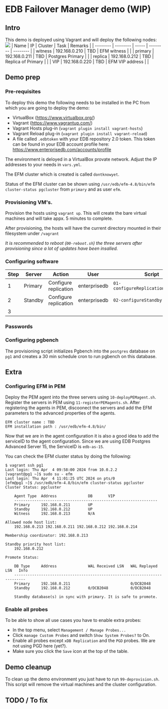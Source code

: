 # EDB Failover Manager demo (WIP)

## Intro
This demo is deployed using Vagrant and will deploy the following nodes:
![](https://www.enterprisedb.com/docs/static/68da4913f0bb3b9a09585ec16cf63c5f/0c69d/failover_manager_overview.png)
| Name | IP | Cluster | Task | Remarks |
| -------- | -------- | ----- | -------- | -------- |
| witness | 192.168.0.210 | TBD | EFM witness |  |
| primary | 192.168.0.211 | TBD | Postgres Primary | |
| replica | 192.168.0.212 | TBD | Replica of Primary |  |
| VIP | 192.168.0.220 | TBD | EFM VIP address | |

## Demo prep
### Pre-requisites
To deploy this demo the following needs to be installed in the PC from which you are going to deploy the demo:

- VirtualBox (https://www.virtualbox.org/)
- Vagrant (https://www.vagrantup.com/)
- Vagrant Hosts plug-in (`vagrant plugin install vagrant-hosts`)
- Vagrant Reload plug-in (`vagrant plugin install vagrant-reload`)
- A file called `.edbtoken` with your EDB repository 2.0 token. This token can be found in your EDB account profile here: https://www.enterprisedb.com/accounts/profile

The environment is deloyed in a VirtualBox provate network. Adjust the IP addresses to your needs in `vars.yml`.

The EFM cluster which is created is called `dontknowyet`. 

Status of the EFM cluster can be shown using `/usr/edb/efm-4.8/bin/efm cluster-status pgcluster` from `primary` and as user `efm`.

### Provisioning VM's.
Provision the hosts using `vagrant up`. This will create the bare virtual machines and will take appx. 5 minutes to complete. 

After provisioning, the hosts will have the current directory mounted in their filesystem under `/vagrant`

*It is recommended to reboot (`00-reboot.sh`) the three servers after provisioning since a lot of updates have been insalled.*

### Configuring software

| Step | Server | Action | User | Script | Remarks |
| -------- | -------- | ----- | -------- | -------- | ------ |
| 1 | Primary | Configure replication | enterprisedb | `01-configureReplicationPrimary.sh` |  |
| 2 | Standby | Configure replication | enterprisedb | `02-configureStandby.sh` |  |
| 3 |  |  |  |  |  |

### Passwords

### Configuring pgbench
The provisioning script initializes Pgbench into the `postgres` database on `pg1` and creates a 30 min schedule cron to run pgbench on this database. 

## Extra
### Configuring EFM in PEM
Deploy the PEM agent into the three servers using `10-deployPEMagent.sh`.
Register the servers in PEM using `11-registerPEMagents.sh`.
After registering the agents in PEM, discoonect the servers and add the EFM parameters to the advanced properties of the agents. 
```
EFM cluster name : TBD
EFM installation path : /usr/edb/efm-4.8/bin/
```
Now that we are in the agent configuration it is also a good idea to add the serviceID to the agent configuration. Since we are using EDB Postgres Advanced Server 15, the ServiceID is `edb-as-15`.

You can check the EFM cluster status by doing the following:
```
$ vagrant ssh pg1
Last login: Thu Apr  4 09:58:00 2024 from 10.0.2.2
[vagrant@pg1 ~]$ sudo su - efm
Last login: Thu Apr  4 11:01:25 UTC 2024 on pts/0
[efm@pg1 ~]$ /usr/edb/efm-4.8/bin/efm cluster-status pgcluster
Cluster Status: pgcluster

	Agent Type  Address              DB       VIP
	----------------------------------------------------------------
	Primary     192.168.0.211        UP
	Standby     192.168.0.212        UP
	Witness     192.168.0.213        N/A

Allowed node host list:
	192.168.0.213 192.168.0.211 192.168.0.212 192.168.0.214

Membership coordinator: 192.168.0.213

Standby priority host list:
	192.168.0.212

Promote Status:

	DB Type     Address              WAL Received LSN   WAL Replayed LSN   Info
	---------------------------------------------------------------------------
	Primary     192.168.0.211                           0/DCB2048
	Standby     192.168.0.212        0/DCB2048          0/DCB2048

	Standby database(s) in sync with primary. It is safe to promote.
```

### Enable all probes
To be able to show all use cases you have to enable extra probes:
- In the top menu, select `Management / Manage Probes...`
- Click `manage Custom Probes` and switch `Show System Probes?` to On.
- Enable all probes except `xDB Replication` and the `PGD` probes. We are not using PGD here (yet?).
- Make sure you click the `Save` icon at the top of the table.

## Demo cleanup
To clean up the demo environment you just have to run `99-deprovision.sh`. This script will remove the virtual machines and the cluster configuration.

## TODO / To fix
